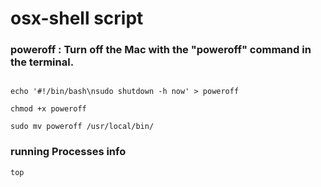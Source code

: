 # osx-shell script 


### poweroff :  Turn off the Mac with the "poweroff" command in the terminal.
```

echo '#!/bin/bash\nsudo shutdown -h now' > poweroff

chmod +x poweroff

sudo mv poweroff /usr/local/bin/

```

### running Processes info

```
top
```


